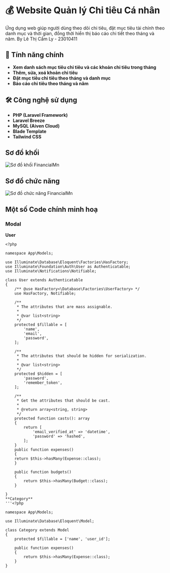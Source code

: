 # 💰 Website Quản lý Chi tiêu Cá nhân

Ứng dụng web giúp người dùng theo dõi chi tiêu, đặt mục tiêu tài chính theo danh mục và thời gian, đồng thời hiển thị báo cáo chi tiết theo tháng và năm.
By Lê Thị Cẩm Ly - 23010411

## 🚀 Tính năng chính
- **Xem danh sách mục tiêu chi tiêu và các khoản chi tiêu trong tháng**
- **Thêm, sửa, xoá khoản chi tiêu**
- **Đặt mục tiêu chi tiêu theo tháng và danh mục**
- **Báo cáo chi tiêu theo tháng và năm**

## 🛠️ Công nghệ sử dụng

- **PHP (Laravel Framework)**
- **Laravel Breeze**
- **MySQL (Aiven Cloud)**
- **Blade Template** 
- **Tailwind CSS**

## Sơ đồ khối
![Sơ đồ khối FinancialMn](https://github.com/user-attachments/assets/0b3b9bb6-a648-4db3-bbad-fc829d9cf270)

## Sơ đồ chức năng
![Sơ đồ chức năng FinancialMn](https://github.com/user-attachments/assets/fefabb4f-e9c0-44ce-a189-ec2040328fbe)

## Một số Code chính minh hoạ
### Modal
**User**
```
<?php

namespace App\Models;

use Illuminate\Database\Eloquent\Factories\HasFactory;
use Illuminate\Foundation\Auth\User as Authenticatable;
use Illuminate\Notifications\Notifiable;

class User extends Authenticatable
{
    /** @use HasFactory<\Database\Factories\UserFactory> */
    use HasFactory, Notifiable;

    /**
     * The attributes that are mass assignable.
     *
     * @var list<string>
     */
    protected $fillable = [
        'name',
        'email',
        'password',
    ];

    /**
     * The attributes that should be hidden for serialization.
     *
     * @var list<string>
     */
    protected $hidden = [
        'password',
        'remember_token',
    ];

    /**
     * Get the attributes that should be cast.
     *
     * @return array<string, string>
     */
    protected function casts(): array
    {
        return [
            'email_verified_at' => 'datetime',
            'password' => 'hashed',
        ];
    }
    public function expenses()
    {
    return $this->hasMany(Expense::class);
    }

    public function budgets()
    {
        return $this->hasMany(Budget::class);
    }

}
**Category**
'''<?php

namespace App\Models;

use Illuminate\Database\Eloquent\Model;

class Category extends Model
{
    protected $fillable = ['name', 'user_id'];

    public function expenses()
    {
        return $this->hasMany(Expense::class);
    }
}


